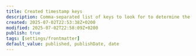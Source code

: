 ```yaml
---
title: Created timestamp keys
description: Comma-separated list of keys to look for to determine the published timestamp.
created: 2025-07-02T22:53:38Z+0200
modified: 2025-07-02T22:58:09Z+0200
publish: true
tags: [settings/frontmatter]
default_value: published, publishDate, date
---
```

